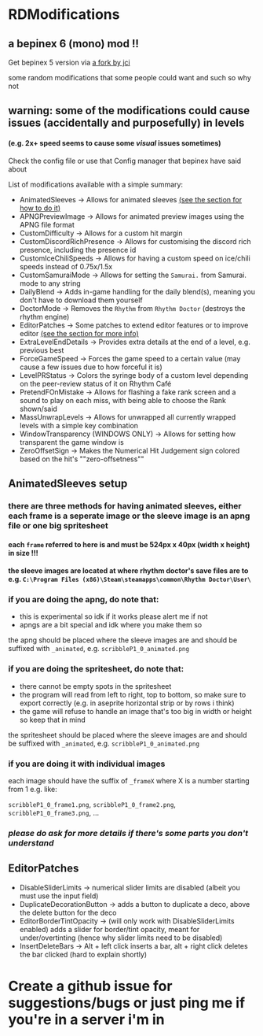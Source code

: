 # RDModifications

## a bepinex 6 (mono) mod !! 

Get bepinex 5 version via [a fork by jci](https://github.com/RandomGuyJCI/RDModifications)

some random modifications that some people could want and such so why not

## warning: some of the modifications could cause issues (accidentally and purposefully) in levels
#### (e.g. 2x+ speed seems to cause some ***visual*** issues sometimes)<br>

Check the config file or use that Config manager that bepinex have said about

List of modifications available with a simple summary:

- AnimatedSleeves -> Allows for animated sleeves [(see the section for how to do it)](#animatedsleeves-setup)
- APNGPreviewImage -> Allows for animated preview images using the APNG file format
- CustomDifficulty -> Allows for a custom hit margin
- CustomDiscordRichPresence -> Allows for customising the discord rich presence, including the presence id
- CustomIceChiliSpeeds -> Allows for having a custom speed on ice/chili speeds instead of 0.75x/1.5x
- CustomSamuraiMode -> Allows for setting the `Samurai.` from Samurai. mode to any string
- DailyBlend -> Adds in-game handling for the daily blend(s), meaning you don't have to download them yourself
- DoctorMode -> Removes the `Rhythm` from `Rhythm Doctor` (destroys the rhythm engine)
- EditorPatches -> Some patches to extend editor features or to improve editor [(see the section for more info)](#editorpatches)
- ExtraLevelEndDetails -> Provides extra details at the end of a level, e.g. previous best
- ForceGameSpeed -> Forces the game speed to a certain value (may cause a few issues due to how forceful it is)
- LevelPRStatus -> Colors the syringe body of a custom level depending on the peer-review status of it on Rhythm Café
- PretendFOnMistake -> Allows for flashing a fake rank screen and a sound to play on each miss, with being able to choose the Rank shown/said
- MassUnwrapLevels -> Allows for unwrapped all currently wrapped levels with a simple key combination
- WindowTransparency (WINDOWS ONLY) -> Allows for setting how transparent the game window is
- ZeroOffsetSign -> Makes the Numerical Hit Judgement sign colored based on the hit's ""zero-offsetness""

## AnimatedSleeves setup

### there are three methods for having animated sleeves, either each frame is a seperate image or the sleeve image is an apng file or one big spritesheet

#### each `frame` referred to here is and must be 524px x 40px (width x height) in size !!!

#### the sleeve images are located at where rhythm doctor's save files are to e.g. `C:\Program Files (x86)\Steam\steamapps\common\Rhythm Doctor\User\`

### if you are doing the apng, do note that:

- this is experimental so idk if it works please alert me if not
- apngs are a bit special and idk where you make them so

the apng should be placed where the sleeve images are and should be suffixed with `_animated`, e.g. `scribbleP1_0_animated.png`
<br>

### if you are doing the spritesheet, do note that:

- there cannot be empty spots in the spritesheet
- the program will read from left to right, top to bottom, so make sure to export correctly (e.g. in aseprite horizontal strip or by rows i think)
- the game will refuse to handle an image that's too big in width or height so keep that in mind

the spritesheet should be placed where the sleeve images are and should be suffixed with `_animated`, e.g. `scribbleP1_0_animated.png`
<br>

### if you are doing it with individual images

each image should have the suffix of `_frameX` where X is a number starting from 1 e.g. like:

`scribbleP1_0_frame1.png`, `scribbleP1_0_frame2.png`, `scribbleP1_0_frame3.png`, ...
<br>

### *please do ask for more details if there's some parts you don't understand*

## EditorPatches

- DisableSliderLimits -> numerical slider limits are disabled (albeit you must use the input field)
- DuplicateDecorationButton -> adds a button to duplicate a deco, above the delete button for the deco
- EditorBorderTintOpacity -> (will only work with DisableSliderLimits enabled) adds a slider for border/tint opacity, meant for under/overtinting (hence why slider limits need to be disabled)
- InsertDeleteBars -> Alt + left click inserts a bar, alt + right click deletes the bar clicked (hard to explain shortly)

# Create a github issue for suggestions/bugs or just ping me if you're in a server i'm in
